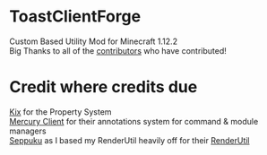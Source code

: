 # ToastClientForge
Custom Based Utility Mod for Minecraft 1.12.2     
Big Thanks to all of the [contributors](https://github.com/RemainingToast/ToastClientForge/graphs/contributors) who have contributed!


# Credit where credits due
[Kix](https://github.com/yandhi) for the Property System   
[Mercury Client](https://github.com/Crystallinqq/Mercury-Client) for their annotations system for command & module managers   
[Seppuku](https://github.com/seppukudevelopment/seppuku/) as I based my RenderUtil heavily off for their [RenderUtil](https://github.com/seppukudevelopment/seppuku/blob/master/src/main/java/me/rigamortis/seppuku/api/util/RenderUtil.java)
